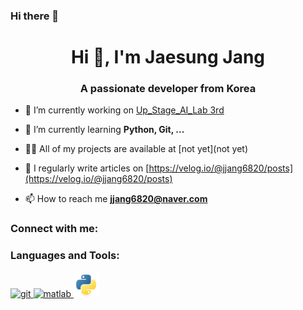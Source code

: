 ### Hi there 👋
<h1 align="center">Hi 👋, I'm Jaesung Jang</h1>
<h3 align="center">A passionate developer from Korea</h3>

- 🔭 I’m currently working on [Up_Stage_AI_Lab 3rd](https://fastcampus.co.kr/b2g_kdigitaltraining_ai)

- 🌱 I’m currently learning **Python, Git, ...**

- 👨‍💻 All of my projects are available at [not yet](not yet)

- 📝 I regularly write articles on [https://velog.io/@jjang6820/posts](https://velog.io/@jjang6820/posts)

- 📫 How to reach me **jjang6820@naver.com**

<h3 align="left">Connect with me:</h3>
<p align="left">
</p>

<h3 align="left">Languages and Tools:</h3>
<p align="left"> <a href="https://git-scm.com/" target="_blank" rel="noreferrer"> <img src="https://www.vectorlogo.zone/logos/git-scm/git-scm-icon.svg" alt="git" width="40" height="40"/> </a> <a href="https://www.mathworks.com/" target="_blank" rel="noreferrer"> <img src="https://upload.wikimedia.org/wikipedia/commons/2/21/Matlab_Logo.png" alt="matlab" width="40" height="40"/> </a> <a href="https://www.python.org" target="_blank" rel="noreferrer"> <img src="https://raw.githubusercontent.com/devicons/devicon/master/icons/python/python-original.svg" alt="python" width="40" height="40"/> </a> </p>


